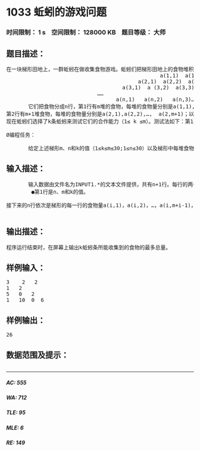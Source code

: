 # 1033 蚯蚓的游戏问题   
### 时间限制： 1 s&nbsp;&nbsp;&nbsp;&nbsp;空间限制： 128000 KB&nbsp;&nbsp;&nbsp;&nbsp;题目等级： 大师  
## 题目描述：  

<pre>
在一块梯形田地上，一群蚯蚓在做收集食物游戏。蚯蚓们把梯形田地上的食物堆积整理如下：
                                                 a(1,1)  a(1,2)…a(1,m)
                                          a(2,1)  a(2,2)  a(2,3)…a(2,m)  a(2,m+1)     
                                     a(3,1)  a (3,2)  a(3,3)…a(3,m+1)  a(3,m+2)
                             ……  
                                   a(n,1)   a(n,2)   a(n,3)…           a(n,m+n-1)     
       它们把食物分成n行，第1行有m堆的食物，每堆的食物量分别是a(1,1),a(1,2),…,a(1,m)；
第2行有m+1堆食物，每堆的食物量分别是a(2,1),a(2,2),…,  a(2,m+1)；以下依次有m+2堆、m+3堆、…m+n-1堆食物。
现在蚯蚓们选择了k条蚯蚓来测试它们的合作能力（1≤ k ≤m）。测试法如下：第1条蚯蚓从第1行选择一堆食物，然后往左下或右下爬，并收集1堆食物，例如从a（1,2）只能爬向a(2,2) 或a(2,3)，而不能爬向其它地方。接下来再爬向下一行收集一堆食物，直到第n行收集一堆食物。第1条蚯蚓所收集到的食物量是它在每一行所收集的食物量之和；第2条蚯蚓也从第1行爬到第n行，每行收集一堆食物，爬的方法与第1条蚯蚓相类似，但不能碰到第1条蚯蚓所爬的轨迹；一般地，第i 条蚯蚓从第1行爬到第 n行，每行收集一堆食物，爬的方法与第1条蚯蚓类似，但不能碰到前 I-1 条蚯蚓所爬的轨迹。这k条蚯蚓应该如何合作，才能使它们所收集到的食物总量最多？收集到的食物总量可代表这k条蚯蚓的合作水平。

Ø编程任务：

       给定上述梯形m、n和k的值（1≤k≤m≤30;1≤n≤30）以及梯形中每堆食物的量（小于10的非整数），编程计算这k条蚯蚓所能收集到的食物的最多总量。
</pre>
  
  
## 输入描述：  

<pre>
       输入数据由文件名为INPUT1.*的文本文件提供，共有n+1行。每行的两个数据之间用一个空格隔开。
        ●第1行是n、m和k的值。

接下来的n行依次是梯形的每一行的食物量a(i,1)，a(i,2)，…，a(i,m+i-1)，i=1,2,…,n。

</pre>
  
  
## 输出描述：  

<pre>
程序运行结束时，在屏幕上输出k蚯蚓条所能收集到的食物的最多总量。
</pre>
  
  
## 样例输入：  

<pre>
3    2   2    
1   2
5   0   2
1   10  0  6
</pre>
  
  
## 样例输出：  

<pre>
26
</pre>
  
  
## 数据范围及提示：  

<pre>
</pre>
  
  
***  

##### AC: 555  
##### WA: 712  
##### TLE: 95  
##### MLE: 6  
##### RE: 149  
